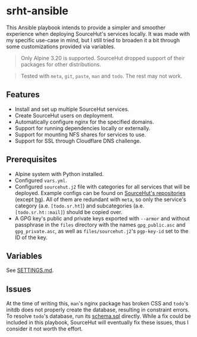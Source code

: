 # srht-ansible
This Ansible playbook intends to provide a simpler and smoother experience when deploying SourceHut's services locally.
It was made with my specific use-case in mind, but I still tried to broaden it a bit through some customizations provided via variables.

> Only Alpine 3.20 is supported. SourceHut dropped support of their packages for other distributions.

> Tested with `meta`, `git`, `paste`, `man` and `todo`. The rest may not work.

## Features
- Install and set up multiple SourceHut services.
- Create SourceHut users on deployment.
- Automatically configure nginx for the specified domains.
- Support for running dependencies locally or externally.
- Support for mounting NFS shares for services to use.
- Support for SSL through Cloudflare DNS challenge.

## Prerequisites
- Alpine system with Python installed.
- Configured `vars.yml`.
- Configured `sourcehut.j2` file with categories for all services that will be deployed. Example configs can be found on [SourceHut's repositories](https://git.sr.ht/~sircmpwn/) (except [hg](https://hg.sr.ht/~sircmpwn/hg.sr.ht/raw/config.example.ini)). All of them are redundant with `meta`, so only the service's category (a.e. `[todo.sr.ht]`) and subcategories (a.e. `[todo.sr.ht::mail]`) should be copied over.
- A GPG key's public and private keys exported with `--armor` and without passphrase in the `files` directory with the names `gpg_public.asc` and `gpg_private.asc`, as well as `files/sourcehut.j2`'s `pgp-key-id` set to the ID of the key.

## Variables
See [SETTINGS.md](SETTINGS.md).

## Issues
At the time of writing this, `man`'s nginx package has broken CSS and `todo`'s initdb does not properly create the database, resulting in constraint errors. To resolve `todo`'s database, run its [schema.sql](https://git.sr.ht/~sircmpwn/todo.sr.ht/tree/master/item/schema.sql) directly. While a fix could be included in this playbook, SourceHut will eventually fix these issues, thus I consider it not worth the effort.